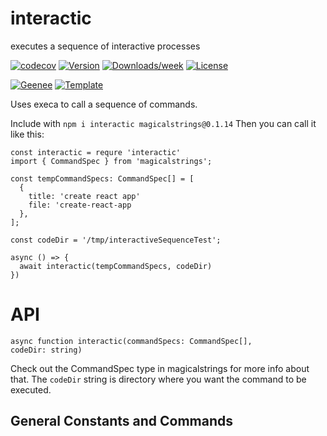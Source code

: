 
[//]: # ( ns__file unit: standard, comp: README.md )

[//]: # ( ns__custom_start beginning )

[//]: # ( ns__custom_end beginning )

[//]: # ( ns__start_section intro )

[//]: # ( ns__custom_start description )
interactic
======
executes a sequence of interactive processes

[//]: # ( ns__custom_end description )

[//]: # ( ns__custom_start afterDescription )

[//]: # ( ns__custom_end afterDescription )

[//]: # ( ns__custom_start badges )

[//]: # ( ns__start_section usageSection )

[![codecov](https://codecov.io/gh/YizYah/interactic/branch/main/graph/badge.svg?token=019QO4XK1Z)](https://codecov.io/gh/YizYah/interactic) 
[![Version](https://img.shields.io/npm/v/interactic.svg)](https://npmjs.org/package/interactic)
[![Downloads/week](https://img.shields.io/npm/dw/interactic.svg)](https://npmjs.org/package/interactic)
[![License](https://img.shields.io/npm/l/interactic.svg)](https://github.com/YizYah/interactic/blob/master/package.json)

[![Geenee](https://img.shields.io/badge/maintained%20by-geenee-brightgreen)](https://npmjs.org/package/geenee)
[![Template](https://img.shields.io/badge/template-ts--packrat-blue)](https://npmjs.org/package/ts-packrat)

[//]: # ( ns__custom_end badges )

[//]: # ( ns__end_section intro )


[//]: # ( ns__start_section api )


[//]: # ( ns__custom_start APIIntro )
Uses execa to call a sequence of commands.

Include with `npm i interactic magicalstrings@0.1.14`
Then you can call it like this:
```
const interactic = requre 'interactic'
import { CommandSpec } from 'magicalstrings';

const tempCommandSpecs: CommandSpec[] = [
  {
    title: 'create react app'
    file: 'create-react-app
  },
];

const codeDir = '/tmp/interactiveSequenceTest';

async () => {
  await interactic(tempCommandSpecs, codeDir)
})
```

# API
```
async function interactic(commandSpecs: CommandSpec[], 
codeDir: string)
```
Check out the CommandSpec type in magicalstrings for more info about that.  The `codeDir` string is directory where you want the command to be executed. 

[//]: # ( ns__custom_end APIIntro )


[//]: # ( ns__custom_start constantsIntro )
## General Constants and Commands

[//]: # ( ns__custom_end constantsIntro )



[//]: # ( ns__start_section types )


[//]: # ( ns__end_section types )


[//]: # ( ns__end_section api )

